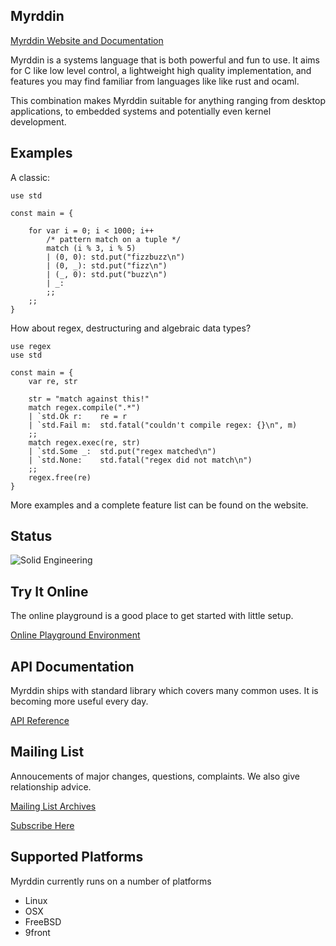 Myrddin
-------

[Myrddin Website and Documentation](http://eigenstate.org/myrddin/)

Myrddin is a systems language that is both powerful and fun to use.
It aims for C like low level control, a lightweight high quality implementation,
and features you may find familiar from languages like like rust and ocaml.

This combination makes Myrddin suitable for anything ranging from desktop
applications, to embedded systems and potentially even kernel development.

Examples
--------

A classic:
```
use std

const main = {

	for var i = 0; i < 1000; i++
		/* pattern match on a tuple */
		match (i % 3, i % 5)
		| (0, 0): std.put("fizzbuzz\n")
		| (0, _): std.put("fizz\n")
		| (_, 0): std.put("buzz\n")
		| _:
		;;
	;;
}
```
How about regex, destructuring and algebraic data types?
```
use regex
use std

const main = {
	var re, str

	str = "match against this!"
	match regex.compile(".*")
	| `std.Ok r:	re = r
	| `std.Fail m:	std.fatal("couldn't compile regex: {}\n", m)
	;;
	match regex.exec(re, str)
	| `std.Some _:  std.put("regex matched\n")
	| `std.None:	std.fatal("regex did not match\n")
	;;
	regex.free(re)
}
```

More examples and a complete feature list can be found on the website.

Status
------

![Solid Engineering](http://eigenstate.org/myrddin/tacoma-narrows.jpg "Solid Engineering")


Try It Online
-------------

The online playground is a good place to get started with little setup.

[Online Playground Environment](http://eigenstate.org/myrddin/playground/)

API Documentation
-------------

Myrddin ships with standard library which covers many common uses. It is becoming
more useful every day.

[API Reference](http://eigenstate.org/myrddin/doc/)

Mailing List
-------------

Annoucements of major changes, questions, complaints. We also give relationship advice.

[Mailing List Archives](http://eigenstate.org/archive/myrddin-dev/)

[Subscribe Here](http://eigenstate.org/myrddin/list-subscribe)

Supported Platforms
-------------------

Myrddin currently runs on a number of platforms

- Linux
- OSX
- FreeBSD
- 9front

